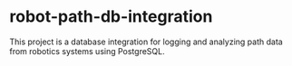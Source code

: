 # robot-path-db-integration

This project is a database integration for logging and analyzing path data from robotics systems using PostgreSQL.

